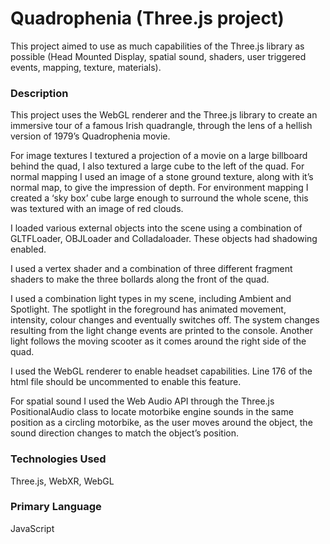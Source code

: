 # Quadrophenia (Three.js project)

This project aimed to use as much capabilities of the Three.js library as possible (Head Mounted Display, spatial sound, shaders, user triggered events, mapping, texture, materials).

### Description

This project uses the WebGL renderer and the Three.js library to create an immersive tour of a famous Irish quadrangle, through the lens of a hellish version of 1979’s Quadrophenia movie.

For image textures I textured a projection of a movie on a large billboard behind the quad, I also textured a large cube to the left of the quad. For normal mapping I used an image of a stone ground texture, along with it’s normal map, to give the impression of depth. For environment mapping I created a ‘sky box’ cube large enough to surround the whole scene, this was textured with an image of red clouds.

I loaded various external objects into the scene using a combination of GLTFLoader, OBJLoader and Colladaloader. These objects had shadowing enabled.

I used a vertex shader and a combination of three different fragment shaders to make the three bollards along the front of the quad.

I used a combination light types in my scene, including Ambient and Spotlight. The spotlight in the foreground has animated movement, intensity, colour changes and eventually switches off.  The system changes resulting from the light change events are printed to the console. Another light follows the moving scooter as it comes around the right side of the quad.

I used the WebGL renderer to enable headset capabilities. Line 176 of the html file should be uncommented to enable this feature.

For spatial sound I used the Web Audio API through the Three.js PositionalAudio class to locate motorbike engine sounds in the same position as a circling motorbike, as the user moves around the object, the sound direction changes to match the object’s position.


### Technologies Used

Three.js, WebXR, WebGL

### Primary Language

JavaScript
